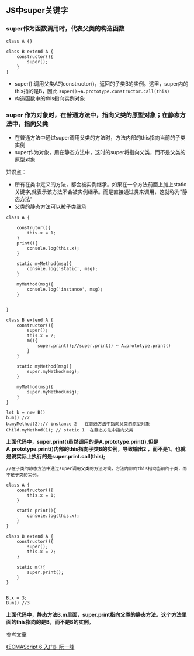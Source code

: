 
## JS中super关键字

### super作为函数调用时，代表父类的构造函数

```$xslt
class A {}

class B extend A {
    constructor(){
        super(); 
    }
}

```

* super():调用父类A的constructor()，返回的子类B的实例。这里，super内的this指的是B，因此 `super()`~`A.prototype.constructor.call(this)`
* 构造函数中的this指向实例对象


### super 作为对象时，在普通方法中，指向父类的原型对象；在静态方法中，指向父类

* 在普通方法中通过super调用父类的方法时，方法内部的this指向当前的子类实例
* super作为对象，用在静态方法中，这时的super将指向父类，而不是父类的原型对象

知识点：
* 所有在类中定义的方法，都会被实例继承。如果在一个方法前面上加上static 关键字,就表示该方法不会被实例继承。而是直接通过类来调用，这就称为"静态方法"
* 父类的静态方法可以被子类继承



```$xslt
class A {

    construtor(){
        this.x = 1;
    }
    print(){
        console.log(this.x);
    }
    
    static myMethod(msg){
        console.log('static', msg);
    }
    
    myMethod(msg){
        console.log('instance', msg);
    }
    
    
}

class B extend A {
    constructor(){
        super();
        this.x = 2;
        m(){
            super.print();//super.print() ~ A.prototype.print()
        }
    }
    
    static myMethod(msg){
        super.myMethod(msg);
    }
    
    myMethod(msg){
        super.myMethod(msg);
    }
}

let b = new B()
b.m() //2
b.myMethod(2);// instance 2   在普通方法中指向父类的原型对象
Child.myMethod(1); // static 1  在静态方法中指向父类

```
**上面代码中，super.print()虽然调用的是A.prototype.print(),但是A.prototype.print()内部的this指向子类B的实例，导致输出2 ，而不是1。也就是说实际上执行的是super.print.call(this);**


```
//在子类的静态方法中通过super调用父类的方法时候，方法内部的this指向当前的子类，而不是子类的实例。

class A {
    constructor(){
        this.x = 1;
    }
    
    static print(){
        console.log(this.x);
    }
}

class B extend A {
    constructor(){
        super();
        this.x = 2;
    }
    
    static m(){
        super.print();
    }
}


B.x = 3;
B.m() //3
```
**上面代码中，静态方法B.m里面，super.print指向父类的静态方法。这个方法里面的this指向的是B，而不是B的实例。**

参考文章

[《ECMAScript 6 入门》阮一峰](http://es6.ruanyifeng.com/#docs/class-extends)
